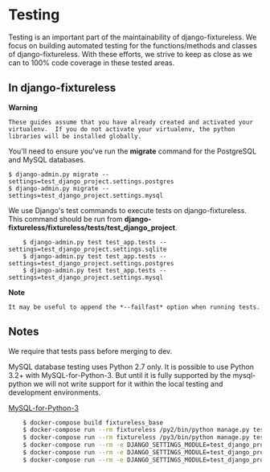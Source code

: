 Testing
=======
Testing is an important part of the maintainability of django-fixtureless. We focus on building automated testing for the functions/methods and classes of django-fixtureless. With these efforts, we strive to keep as close as we can to 100% code coverage in these tested areas.

In django-fixtureless
---------------------

**Warning**
    
    These guides assume that you have already created and activated your
    virtualenv.  If you do not activate your virtualenv, the python
    libraries will be installed globally.

You'll need to ensure you've run the **migrate** command for the PostgreSQL and MySQL databases.

    $ django-admin.py migrate --settings=test_django_project.settings.postgres
    $ django-admin.py migrate --settings=test_django_project.settings.mysql

We use Django's test commands to execute tests on django-fixtureless. This command should be run from
**django-fixtureless/fixtureless/tests/test_django_project**.

        $ django-admin.py test test_app.tests --settings=test_django_project.settings.sqlite
        $ django-admin.py test test_app.tests --settings=test_django_project.settings.postgres
        $ django-admin.py test test_app.tests --settings=test_django_project.settings.mysql

**Note**

    It may be useful to append the *--failfast* option when running tests.

Notes
-----
We require that tests pass before merging to dev.

MySQL database testing uses Python 2.7 only.  It is possible to use
Python 3.2+ with MySQL-for-Python-3.  But until it is fully supported by
the mysql-python we will not write support for it within the local testing
and development environments.

[MySQL-for-Python-3](https://github.com/davispuh/MySQL-for-Python-3)


```bash
    $ docker-compose build fixtureless_base
    $ docker-compose run --rm fixtureless /py2/bin/python manage.py test test_django_project.test_app.tests
    $ docker-compose run --rm fixtureless /py3/bin/python manage.py test
    $ docker-compose run --rm -e DJANGO_SETTINGS_MODULE=test_django_project.settings.sqlite fixtureless /py3/bin/python manage.py test
    $ docker-compose run --rm -e DJANGO_SETTINGS_MODULE=test_django_project.settings.sqlite fixtureless /py3/bin/python manage.py test
    $ docker-compose run --rm -e DJANGO_SETTINGS_MODULE=test_django_project.settings.mysql fixtureless /py2/bin/python manage.py test test_django_project.test_app.tests --noinput
```